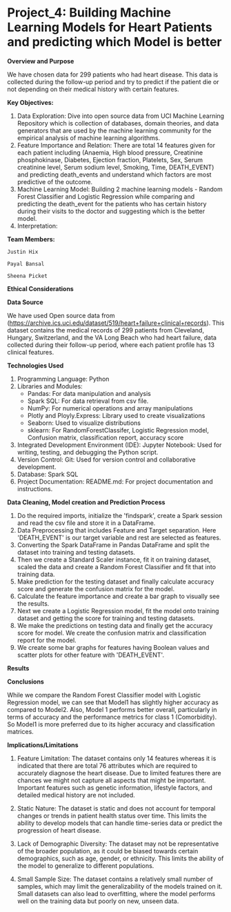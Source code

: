 # Project_4: Building Machine Learning Models for Heart Patients and predicting which Model is better

**Overview and Purpose**

We have chosen data for 299 patients who had heart disease. This data is collected during the follow-up period and try to predict if the patient die or not depending on their medical history with certain features.

**Key Objectives:**

1. Data Exploration: Dive into open source data from UCI Machine Learning Repository which is  collection of databases, domain theories, and data generators that are used by the machine learning community for the empirical analysis of machine learning algorithms.
2. Feature Importance and Relation: There are total 14 features given for each patient including (Anaemia, High blood pressure, Creatinine phosphokinase, Diabetes, Ejection fraction, Platelets, Sex, Serum creatinine level, Serum sodium level, Smoking, Time, DEATH_EVENT) and predicting death_events and understand which factors are most predictive of the outcome. 
3. Machine Learning Model: Building 2 machine learning models - Random Forest Classifier and Logistic Regression while comparing and predicting the death_event for the patients who has certain history during their visits to the doctor and suggesting which is the better model.
4. Interpretation: 
 

**Team Members:**

  	Justin Hix
   
  	Payal Bansal
  
   	Sheena Picket

**Ethical Considerations**

**Data Source**

We have used Open source data from (https://archive.ics.uci.edu/dataset/519/heart+failure+clinical+records).
This dataset contains the medical records of 299 patients from Cleveland, Hungary, Switzerland, and the VA Long Beach who had heart failure, data collected during their follow-up period, where each patient profile has 13 clinical features.


**Technologies Used**

1. Programming Language: Python
2. Libraries and Modules: 
	- Pandas: For data manipulation and analysis 
	- Spark SQL: For data retrieval from csv file.
	- NumPy: For numerical operations and array manipulations 
	- Plotly and Ployly.Express: Library used to create visualizations
   	- Seaborn:  Used to visualize distributions
	- sklearn: For RandomForestClassifer, Logistic Regression model, Confusion matrix, classification report, accuracy score
3. Integrated Development Environment (IDE): Jupyter Notebook: Used for writing, testing, and debugging the Python script.
6. Version Control: Git: Used for version control and collaborative development.
7. Database: Spark SQL 
8. Project Documentation: README.md: For project documentation and instructions.

**Data Cleaning, Model creation and Prediction Process**

1. Do the required imports, initialize the 'findspark', create a Spark session and read the csv file and store it in a DataFrame.
2. Data Preprocessing that includes Feature and Target separation. Here 'DEATH_EVENT' is our target variable and rest are selected as features.
3. Converting the Spark DataFrame in Pandas DataFrame and split the dataset into training and testing datasets.
4. Then we create a Standard Scaler instance, fit it on training dataset, scaled the data and create a Random Forest Classifier and fit that into training data.
5. Make prediction for the testing dataset and finally calculate accuracy score and generate the confusion matrix for the model.
6. Calculate the feature importance and create a bar graph to visually see the results. 
7. Next we create a Logistic Regression model, fit the model onto training dataset and getting the score for training and testing datasets.
8. We make the predictions on testing data and finally get the accuracy score for model. We create the confusion matrix and classification report for the model.
9. We create some bar graphs for features having Boolean values and scatter plots for other feature with 'DEATH_EVENT'.


**Results**




**Conclusions**

While we compare the Random Forest Classifier model with Logistic Regression model, we can see that Model1 has slightly higher accuracy as compared to Model2. Also, Model 1 performs better overall, particularly in terms of accuracy and the performance metrics for class 1 (Comorbidity). So Model1 is more preferred due to its higher accuracy and classification matrices.


**Implications/Limitations**

1. Feature Limitation: The dataset contains only 14 features whereas it is indicated that there are total 76 attributes which are required to accurately diagnose the heart disease. Due to limited features there are chances we might not capture all aspects that might be important. Important features such as genetic information, lifestyle factors, and detailed medical history are not included.

2. Static Nature: The dataset is static and does not account for temporal changes or trends in patient health status over time. This limits the ability to develop models that can handle time-series data or predict the progression of heart disease.

3. Lack of Demographic Diversity: The dataset may not be representative of the broader population, as it could be biased towards certain demographics, such as age, gender, or ethnicity. This limits the ability of the model to generalize to different populations.

4. Small Sample Size: The dataset contains a relatively small number of samples, which may limit the generalizability of the models trained on it. Small datasets can also lead to overfitting, where the model performs well on the training data but poorly on new, unseen data.




